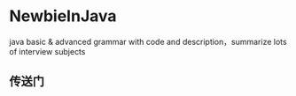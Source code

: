 # NewbieInJava
java basic &amp; advanced  grammar with code and description，summarize  lots of interview subjects

## 传送门

